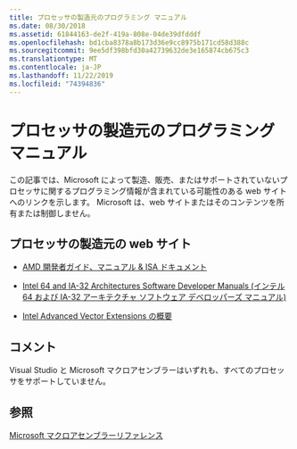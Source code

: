 ```yaml
---
title: プロセッサの製造元のプログラミング マニュアル
ms.date: 08/30/2018
ms.assetid: 61844163-de2f-419a-808e-04de39dfdddf
ms.openlocfilehash: bd1cba8378a8b173d36e9cc8975b171cd58d388c
ms.sourcegitcommit: 9ee5df398bfd30a42739632de3e165874cb675c3
ms.translationtype: MT
ms.contentlocale: ja-JP
ms.lasthandoff: 11/22/2019
ms.locfileid: "74394836"
---
```

# <a name="processor-manufacturer-programming-manuals"></a>プロセッサの製造元のプログラミング マニュアル

この記事では、Microsoft によって製造、販売、またはサポートされていないプロセッサに関するプログラミング情報が含まれている可能性のある web サイトへのリンクを示します。 Microsoft は、web サイトまたはそのコンテンツを所有または制御しません。

## <a name="processor-manufacturer-websites"></a>プロセッサの製造元の web サイト

- [AMD 開発者ガイド、マニュアル & ISA ドキュメント](https://developer.amd.com/resources/developer-guides-manuals/)

- [Intel 64 and IA-32 Architectures Software Developer Manuals (インテル 64 および IA-32 アーキテクチャ ソフトウェア デベロッパーズ マニュアル)](https://software.intel.com/articles/intel-sdm)

- [Intel Advanced Vector Extensions の概要](https://software.intel.com/articles/introduction-to-intel-advanced-vector-extensions)

## <a name="remarks"></a>コメント

Visual Studio と Microsoft マクロアセンブラーはいずれも、すべてのプロセッサをサポートしていません。

## <a name="see-also"></a>参照

[Microsoft マクロアセンブラーリファレンス](../../assembler/masm/microsoft-macro-assembler-reference.md)
